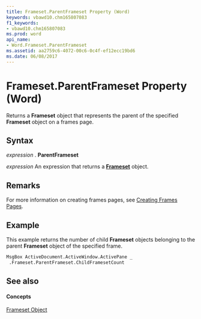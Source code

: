 ```yaml
---
title: Frameset.ParentFrameset Property (Word)
keywords: vbawd10.chm165807083
f1_keywords:
- vbawd10.chm165807083
ms.prod: word
api_name:
- Word.Frameset.ParentFrameset
ms.assetid: aa2759c6-4072-00c6-0c4f-ef12ecc19bd6
ms.date: 06/08/2017
---
```



# Frameset.ParentFrameset Property (Word)

Returns a  **Frameset** object that represents the parent of the specified **Frameset** object on a frames page.


## Syntax

 _expression_ . **ParentFrameset**

 _expression_ An expression that returns a **[Frameset](frameset-object-word.md)** object.


## Remarks

For more information on creating frames pages, see [Creating Frames Pages](http://msdn.microsoft.com/library/0245564e-b2df-83cd-1e32-e63079970dc1%28Office.15%29.aspx).


## Example

This example returns the number of child  **Frameset** objects belonging to the parent **Frameset** object of the specified frame.


```vb
MsgBox ActiveDocument.ActiveWindow.ActivePane _ 
 .Frameset.ParentFrameset.ChildFramesetCount
```


## See also


#### Concepts


[Frameset Object](frameset-object-word.md)

